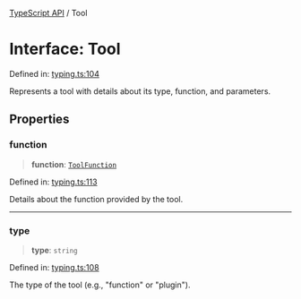 [TypeScript API](../index.md) / Tool

# Interface: Tool

Defined in: [typing.ts:104](https://github.com/adap/flower/blob/0f847b5db7209b5c41b08d1c3aa630bfc89621fb/intelligence/ts/src/typing.ts#L104)

Represents a tool with details about its type, function, and parameters.

## Properties

### function

> **function**: [`ToolFunction`](ToolFunction.md)

Defined in: [typing.ts:113](https://github.com/adap/flower/blob/0f847b5db7209b5c41b08d1c3aa630bfc89621fb/intelligence/ts/src/typing.ts#L113)

Details about the function provided by the tool.

***

### type

> **type**: `string`

Defined in: [typing.ts:108](https://github.com/adap/flower/blob/0f847b5db7209b5c41b08d1c3aa630bfc89621fb/intelligence/ts/src/typing.ts#L108)

The type of the tool (e.g., "function" or "plugin").
